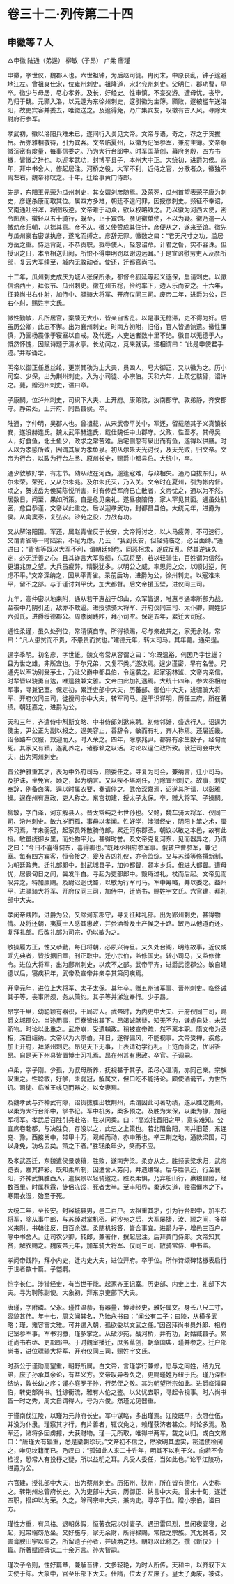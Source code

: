 # 卷三十二·列传第二十四

## 申徽等７人

△申徽 陆通（弟逞） 柳敏（子昂） 卢柔 唐瑾

申徽，字世仪，魏郡人也。六世祖钟，为后赵司徒。冉闵末，中原丧乱，钟子邃避地江左。曾祖爽仕宋，位雍州刺史。祖隆道，宋北兖州刺史。父明仁，郡功曹，早卒。徽少与母居，尽心孝养。及长，好经史。性审慎，不妄交游。遭母忧，丧毕，乃归于魏。元颢入洛，以元邃为东徐州刺史，邃引徽为主簿。颢败，邃被槛车送洛阳，故吏宾客并委去，唯徽送之。及邃得免，乃广集宾友，叹徽有古人风。寻除太尉府行参军。

孝武初，徽以洛阳兵难未已，遂间行入关见文帝。文帝与语，奇之，荐之于贺拔岳。岳亦雅相敬待，引为宾客。文帝临夏州，以徽为记室参军，兼府主簿。文帝察徽沉密有度量，每事信委之。乃为大行台郎中。时军国草创，幕府务殷，四方书檄，皆徽之辞也。以迎孝武功，封博平县子，本州大中正。大统初，进爵为侯。四年，拜中书舍人，修起居注。河桥之役，大军不利，近侍之官，分散者众，徽独不离左右。魏帝称叹之。十年，迁给事黄门侍郎。

先是，东阳王元荣为瓜州刺史，其女婿刘彦随焉。及荣死，瓜州首望表荣子康为刺史，彦遂杀康而取其位。属四方多难，朝廷不遑问罪，因授彦刺史。频征不奉诏，又南通吐谷浑，将图叛逆。文帝难于动众，欲以权略致之。乃以徽为河西大使，密令图彦。徽轻以五十骑行，既至，止于宾馆。彦见徽单使，不以为疑。徽乃遣一人微劝彦归朝，以揣其意。彦不从。徽又使赞成其住计，彦便从之，遂来至馆。徽先与瓜州豪右密谋执彦，遂叱而缚之。彦辞无罪。徽数之曰：“君无尺寸之功，滥居方岳之重。恃远背诞，不恭贡职，戮辱使人，轻忽诏命。计君之咎，实不容诛。但授诏之日，本令相送归阙，所恨不得申明罚以谢边远耳。”于是宣诏慰劳吏人及彦所部，复云大军续至，城内无敢动者。使还，迁都官尚书。

十二年，瓜州刺史成庆为城人张保所杀，都督令狐延等起义逐保，启请刺史。以徽信洽西土，拜假节、瓜州刺史。徽在州五稔，俭约率下，边人乐而安之。十六年，征兼尚书右仆射，加侍中、骠骑大将军、开府仪同三司。废帝二年，进爵为公，正右仆射，赐姓宇文氏。

徽性勤敏，凡所居官，案牍无大小，皆亲自省览。以是事无稽滞，吏不得为奸。后虽历公卿，此志不懈。出为襄州刺史。时南方初附，旧俗，官人皆通饷遗。徽性廉慎，乃画杨震像于寝室以自戒。及代还，人吏送者数十里不绝。徽自以无德于人，慨然怀愧，因赋诗题于清水亭。长幼闻之，竞来就读，递相谓曰：“此是申使君手迹。”并写诵之。

明帝以御正任总丝纶，更崇其秩为上大夫，员四人，号大御正，又以徽为之。历小司空、少保，出为荆州刺史。入为小司徒、小宗伯。天和六年，上疏乞骸骨，诏许之。薨，赠泗州刺史，谥曰章。

子康嗣。位泸州刺史，司织下大夫、上开府。康弟敦，汝南郡守。敦弟静，齐安郡守。静弟处，上开府、同昌县侯。卒。

陆通，字仲明，吴郡人也。曾祖载，从宋武帝平关中，军还，留载随其子义真镇长安，遂没赫连氏。魏太武平赫连氏，载仕魏任中山郡守。父政，性至孝。其母吴人，好食鱼，北土鱼少，政求之常苦难。后宅侧忽有泉出而有鱼，遂得以供膳。时人以为孝感所致，因谓其泉为孝鱼泉。初从尔朱天光讨伐，及天光败，归文帝。文帝为行台，以政为行台左丞、原州长史，赐爵中都县伯。大统中，卒。

通少敦敏好学，有志节。幼从政在河西，遂逢寇难，与政相失。通乃自拔东归，从尔朱荣。荣死，又从尔朱兆。及尔朱氏灭，乃入关。文帝时在夏州，引为帐内督。顷之，贺拔岳为侯莫陈悦所害，时有传岳军府已亡散者，文帝忧之，通以为不然。居数日，问至，果如所策。自是愈见亲礼。遂昼夜陪侍，家人罕见其面。通虽处机密，愈自恭谨，文帝以此重之。后以迎孝武功，封都昌县伯。大统元年，进爵为侯。从禽窦泰，复弘农。沙苑之役，力战有功。

又从解洛阳围。军还，属赵青雀反于长安，文帝将讨之，以人马疲弊，不可速行。又谓青雀等一时陆梁，不足为虑。乃云：“我到长安，但轻骑临之，必当面缚。”通进曰：“青雀等既以大军不利，谓朝廷倾危，同恶相求，遂成反乱。然其逆谋久定，必无迁善之心。且其诈言大军败绩，东寇将至，若以轻骑往，百姓谓为信然，更沮兆庶之望。大兵虽疲弊，精锐犹多。以明公之威，率思归之众，以顺讨逆，何虑不平。”文帝深纳之，因从平青雀。录前后功，进爵为公，徐州刺史。以寇难未平，留不之部。与于谨讨刘平伏，加大都督。后文帝援玉壁，进仪同三司。

九年，高仲密以地来附，通从若干惠战于邙山，众军皆退，唯惠与通率所部力战。至夜中乃阴引还，敌亦不敢逼。进授骠骑大将军、开府仪同三司、太仆卿，赐姓步六孤氏，进爵绥德郡公。周孝闵践阼，拜小司空。保定五年，累迁大司寇。

通性柔谨，虽久处列位，常清慎自守。所得禄赐，尽与亲故共之，家无余财。常曰：“凡人患贫而不贵，不患贵而贫也。”建德元年，转大司马。其年薨。通弟逞。

逞字季明。初名彦，字世雄。魏文帝常从容谓之曰：“尔既温裕，何因乃字世雄？且为世之雄，非所宜也。于尔兄弟，又复不类。”遂改焉。逞少谨密，早有名誉。兄通先以军功别受茅土，乃让父爵中都县伯，令逞袭之。起家羽林监、文帝内亲信。时辈皆以骁勇自达，唯逞独兼文雅。文帝由此加礼遇焉。大统十四年，参大丞相府军事，寻兼记室。保定初，累迁吏部中大夫，历蕃部、御伯中大夫，进骠骑大将军、开府仪同三司，徙授司宗中大夫，转军司马。逞干识详明，历任三府，所在著绩。朝廷嘉之，进爵为公。

天和三年，齐遣侍中斛斯文略、中书侍郎刘逖来聘。初修邻好，盛选行人。诏逞为使主，尹公正为副以报之。逞美容止，善辞令，敏而有礼，齐人称焉。还届近畿，诏令路车仪服，效迎而入。时人荣之。四年，除京兆尹。都界有豕生数子，经旬而死。其家又有豮，遂乳养之，诸豚赖之以活。时论以逞仁政所致。俄迁司会中大夫，出为河州刺史。

晋公护雅重其才，表为中外府司马，颇委任之。寻复为司会，兼纳言，迁小司马。及护诛，坐免官。顷之，起为纳言。又以疾不堪剧任，乃除宜州刺史。故事，刺史奉辞，例备卤簿。逞以时属农要，奏请停之。武帝深嘉焉，诏遂其所请，以彰雅操。逞在州有惠政，吏人称之。东宫初建，授太子太保。卒，赠大将军。子操嗣。

柳敏，字白泽，河东解县人。晋太常纯之七世孙也。父懿，魏车骑大将军、仪同三司、汾州刺史。敏九岁而孤，事母以孝闻。性好学，涉猎经史，阴阳卜筮之术，靡不习焉。年未弱冠，起家员外散骑侍郎。累迁河东郡丞。朝议以敏之本邑，故有此授。敏虽统御乡里，而处物平允，甚得时誉。及文帝克复河东，见而器异之，乃谓之曰：“今日不喜得何东，喜得卿也。”既拜丞相府参军事。俄转户曹参军，兼记室。每有四方宾客，恒令接之，爰及吉凶礼仪，亦令监综。又与苏绰等修撰新制，为朝廷政典。迁礼部郎中，封武城县子，加帅都督，领本乡兵。俄进大都督。遭母忧，居丧旬日之间，鬓发半白。寻起为吏部郎中。毁瘠过礼，杖而后起。文帝见而叹异之，特加廪赐。及尉迟迥伐蜀，以敏为行军司马。军中筹略，并以委之。益州平，进骠骑大将军、开府仪同三司，加侍中，迁尚书，赐姓宇文氏。六官建，拜礼部中大夫。

孝闵帝践阼，进爵为公，又除河东郡守，寻复征拜礼部。出为郢州刺史，甚得物情。及将还朝，夷夏士人感其惠政，并赍酒肴及土产候之于路。敏乃从他道而还。复拜礼部。后改礼部为司宗，仍以敏为之。

敏操履方正，性又恭勤，每日将朝，必夙兴待旦。又久处台阁，明练故事，近仪或乖先典者，皆按据旧章，刊正取中。迁小宗伯，监修国史。转小司马，又监修律令。进位大将军，出为鄜州刺史，以疾不之部。武帝平齐，进爵武德郡公。敏自建德以后，寝疾积年，武帝及宣帝并亲幸其第问疾焉。

开皇元年，进位上大将军、太子太保。其年卒。赠五州诸军事、晋州刺史。临终诫其子等，丧事所须，务从简约。其子等并涕泣奉行。少子昂。

昂字千里，幼聪颖有器识，干局过人。武帝时，为内史中大夫、开府仪同三司，赐爵文城郡公。当途用事，百寮皆出其下。昂竭诚献替，知无不为，谦虚自处，未尝骄物。时论以此重之。武帝崩，受遗辅政。稍被宣帝疏，然不离本职。隋文帝为丞相，深自结纳。文帝以为大宗伯。拜日，遂得偏风，不能视事。文帝受禅，疾愈，加上开府，拜潞州刺史。昂见天下无事，上表请劝学行礼。上览而善之，优诏答昂。自是天下州县皆置博士习礼焉。昂在州甚有惠政。卒官。子调嗣。

卢柔，字子刚。少孤，为叔母所养，抚视甚于其子。柔尽心温凊，亦同己亲。宗族叹重之。性聪敏，好学，未弱冠，解属文，但口吃不能持论。颇使酒诞节，为世所讥。司徒、临淮王彧见而器之，以女妻焉。

及魏孝武与齐神武有隙，诏贺拔胜出牧荆州，柔谓因此可著功绩，遂从胜之荆州。以柔为大行台郎中，掌书记。军中机务，柔多预之。及胜为太保，以柔为掾，加冠军将军。孝武后召胜引兵赴洛，胜以问柔。曰：“高欢托晋阳之甲，意实难知。公宜席卷赴都，与决胜负，存没以之，此忠之上策也。若北阻鲁阳，南并旧楚，东连兖、豫，西接关中，带甲十万，观衅而动，亦中策也。举三荆之地，通款梁国，可以身免，功名去矣。策之下者。”胜轻柔年少，笑而不应。

及孝武西迁，东魏遣侯景袭穰，胜败，遂南奔梁。柔亦从之。胜频表梁求归，武帝览表，嘉其辞彩。既知柔所制，因遣舍人劳问，并遗缣锦。后与胜俱还，行至襄阳，齐神武惧胜西入，遣侯景以轻骑邀之。胜及柔惧，乃弃船山行，赢粮冒险，经数百里。时属秋霖，徒侣冻馁，死者太半。至丰阳界，柔迷失道，独宿僵木之下，寒雨衣湿，殆至于死。

大统二年，至长安。封容城县男，邑二百户。太祖重其才，引为行台郎中，加平东将军，除从事中郎，与苏绰对掌机密。时沙苑之后，大军屡捷，汝、颍之间，多举义来附。书翰往反，日百余牒。柔随机报答，皆合事宜。进爵为子，增邑三百户，除中书舍人。迁司农少卿，转郎，兼著作，撰起居注。后拜黄门侍郎。文帝知其贫，解衣赐之。魏废帝元年，加车骑大将军、仪同三司、散骑常侍、中书监。

孝闵帝践阼，拜小内史，迁内史大夫，进位开府。卒于位。所作诗颂碑铭檄表启行于世者数十篇。子恺嗣。

恺字长仁。涉猎经史，有当世干能。起家齐王记室。历吏部、内史上士，礼部下大夫。寻为聘陈副使。大象初，拜东京吏部下大夫。

唐瑾，字附璘。父永。瑾性温恭，有器量，博涉经史，雅好属文。身长八尺二寸，容貌甚伟。年十七，周文闻其名，乃贻永书曰：“闻公有二子：曰陵，从横多武略；瑾，雍容富文雅。可并遣入朝，孤欲委以文武之任。”因召拜尚书员外郎、相府记室参军事。军书羽檄，瑾多掌之。从破沙苑，战河桥，并有功，封姑臧县子。累迁尚书右丞、吏部郎中。于时魏室播迁，庶务草创，朝章国典，瑾并参之。迁户部尚书，进位骠骑大将军、开府仪同三司，赐姓宇文氏。

时燕公于谨勋高望重，朝野所属。白文帝，言瑾学行兼修，愿与之同姓，结为兄弟，庶子孙承其余论，有益义方。文帝叹异者久之，更赐瑾姓万纽于氏。瑾乃深相结纳，敦长幼之序；谨亦庭罗子孙，行弟侄之敬。其为朝望所宗如此。进爵临淄县伯，转吏部尚书。铨综衡流，雅有人伦之鉴。以父忧去职，寻起令视事。时六尚书皆一时之秀，周文自谓得人，号为六俊。然瑾尤见器重。

于谨南伐江陵，以瑾为元帅府长史。军中谋略，多出瑾焉。江陵既平，衣冠仕伍，并没为仆隶。瑾察其才行，有片善者，辄议免之，赖瑾获济者甚众。时论多焉。及军还，诸将多因虏掠，大获财物。瑾一无所取，唯得书两车，载之以归。或白文帝曰：“唐瑾大有辎重，悉是梁朝珍玩。”文帝初不信之，然欲明其虚实，密遣使检阅之，唯见坟籍而已。乃叹曰：“孤知此人来二十许年，明其不以利干义。向若不令检视，恐常人有投杼之疑，所以益明之耳。凡受人委任，当如此也。”论平江陵功，进爵为公。

六官建，授礼部中大夫，出为蔡州刺史。历拓州、硖州，所在皆有德化，人吏称之。转荆州总管府长史。入为吏部中大夫，历御正、纳言中大夫。曾未十旬，遂迁四职，搢绅以为荣。久之，除司宗中大夫，兼内史。寻卒于位。赠小宗伯，谥曰方。

瑾性方重，有风格。退朝休假，恒著衣冠以对妻子。遇迅雷风烈，虽闲夜宴寝，必起，冠带端笏危坐。又好施与，家无余财，所得禄赐，常散之宗族。其尤贫者，又害膏腴田宇以赈之。所留遗子孙者，并硗埆之地。朝野以此称之。撰《新仪》十篇。所著赋颂碑诔二十余万言。孙大智嗣。

瑾次子令则，性好篇章，兼解音律，文多轻艳，为时人所传。天和中，以齐驭下大夫使于陈。大象中，官至乐部下大夫。仕隋，位太子左庶子。皇太子勇废，被诛。
